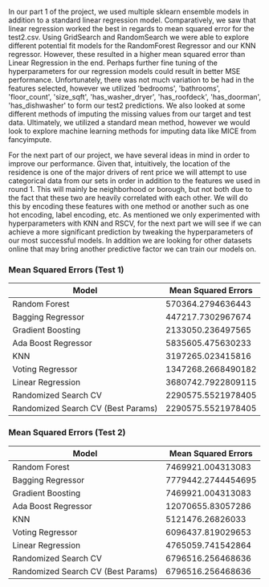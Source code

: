 In our part 1 of the project, we used multiple sklearn ensemble models in addition to a standard linear regression model. Comparatively, we saw that linear regression worked the best in regards to mean squared error for the test2.csv. Using GridSearch and RandomSearch we were able to explore different potential fit models for the RandomForest Regressor and our KNN regressor. However, these resulted in a higher mean squared error than Linear Regression in the end. Perhaps further fine tuning of the hyperparameters for our regression models could result in better MSE performance. Unfortunately, there was not much variation to be had in the features selected, however we utilized 'bedrooms', 'bathrooms', 'floor_count', 'size_sqft', 'has_washer_dryer', 'has_roofdeck', 'has_doorman', 'has_dishwasher' to form our test2 predictions. We also looked at some different methods of imputing the missing values from our target and test data. Ultimately, we utilized a standard mean method, however we would look to explore machine learning methods for imputing data like MICE from fancyimpute.

For the next part of our project, we have several ideas in mind in order to improve our performance. Given that, intuitively, the location of the residence is one of the major drivers of rent price we will attempt to use categorical data from our sets in order in addition to the features we used in round 1. This will mainly be neighborhood or borough, but not both due to the fact that these two are heavily correlated with each other. We will do this by encoding these features with one method or another such as one hot encoding, label encoding, etc. As mentioned we only experimented with hyperparameters with KNN and RSCV, for the next part we will see if we can achieve a more significant prediction by tweaking the hyperparameters of our most successful models. In addition we are looking for other datasets online that may bring another predictive factor we can train our models on. 


### Mean Squared Errors (Test 1)
| Model | Mean Squared Errors |
| ------ | ------ |
| Random Forest | 570364.2794636443|
| Bagging Regressor | 447217.7302967674 |
| Gradient Boosting | 2133050.236497565 |
| Ada Boost Regressor | 5835605.475630233 |
| KNN | 3197265.023415816 |
| Voting Regressor | 1347268.2668490182 |
| Linear Regression | 3680742.7922809115 |
| Randomized Search CV | 2290575.5521978405 |
| Randomized Search CV (Best Params) | 2290575.5521978405 |

### Mean Squared Errors (Test 2)
| Model | Mean Squared Errors |
| ------ | ------ |
| Random Forest | 7469921.004313083 |
| Bagging Regressor | 7779442.2744454695|
| Gradient Boosting | 7469921.004313083 |
| Ada Boost Regressor | 12070655.83057286 |
| KNN | 5121476.26826033 |
| Voting Regressor | 6096437.819029653 |
| Linear Regression | 4765059.741542864 |
| Randomized Search CV | 6796516.256468636|
| Randomized Search CV (Best Params) | 6796516.256468636|


